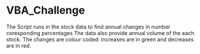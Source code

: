 # VBA_Challenge

The Script runs in the stock data to find annual changes in number coresponding percentages
The data also provide annual volume of the each stock. 
The changes are colour coded: increases are in green and decreases are in red.
